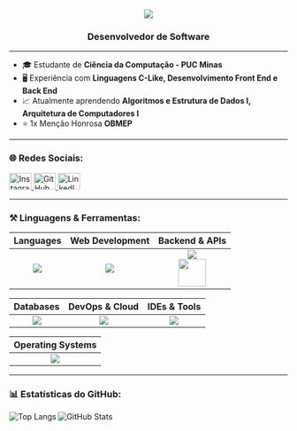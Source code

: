 <h1 align="center">
  <img
    src="https://readme-typing-svg.herokuapp.com/?font=Pacifico&size=35&center=true&vCenter=true&width=500&height=70&duration=4000&lines=Bem-vindo+ao+meu+GitHub&color=9D00FF"
  />
</h1>
<h3 align="center">Desenvolvedor de Software</h3>

---

- 🎓 Estudante de **Ciência da Computação - PUC Minas**
- 🖥️ Experiência com **Linguagens C-Like, Desenvolvimento Front End e Back End**
- 📈 Atualmente aprendendo **Algoritmos e Estrutura de Dados I, Arquitetura de Computadores I**
- ⭐ 1x Menção Honrosa **OBMEP**

---

<h3 align="left">🌐 Redes Sociais:</h3>
<a href="https://www.instagram.com/vitorchagas6" target="_blank">
  <img src="https://raw.githubusercontent.com/rahuldkjain/github-profile-readme-generator/master/src/images/icons/Social/instagram.svg" alt="Instagram" height="30" width="40" />
</a>
<a href="https://github.com/VitorChagas-mcl?tab=repositories" target="_blank">
  <img src="https://raw.githubusercontent.com/rahuldkjain/github-profile-readme-generator/master/src/images/icons/Social/github.svg" alt="GitHub" height="30" width="40" />
</a>
<a href="https://www.linkedin.com/in/vitor-chagas-72a139200" target="_blank">
  <img src="https://raw.githubusercontent.com/rahuldkjain/github-profile-readme-generator/master/src/images/icons/Social/linked-in-alt.svg" alt="LinkedIn" height="30" width="40" />
</a>

---

<h3 align="left">⚒️ Linguagens & Ferramentas:</h3>
<div align="center">

| **Languages** | **Web Development** | **Backend & APIs** |
| :-----------: | :-----------------: | :----------------: |
| <img src="https://skillicons.dev/icons?i=c,py"/> | <img src="https://skillicons.dev/icons?i=html,css,js,nodejs"/> | <img src="https://skillicons.dev/icons?i=nodejs"/> <br> <img src="https://cdn.jsdelivr.net/gh/devicons/devicon/icons/swagger/swagger-original.svg" width="50"/> |

| **Databases** | **DevOps & Cloud** | **IDEs & Tools** |
| :-----------: | :----------------: | :--------------: |
| <img src="https://skillicons.dev/icons?i=postgres"/> | <img src="https://skillicons.dev/icons?i=git,github,docker"/> | <img src="https://skillicons.dev/icons?i=vscode,replit"/> |

| **Operating Systems** |
| :-------------------: |
| <img src="https://skillicons.dev/icons?i=windows,linux"/> |

</div>

---

<h3 align="left">📊 Estatísticas do GitHub:</h3>
<p>
  <img align="left" src="https://github-readme-stats.vercel.app/api/top-langs?username=VitorChagas-mcl&show_icons=true&locale=en&layout=compact&theme=dark" alt="Top Langs"/>
</p>
<p>
  <img align="center" src="https://github-readme-stats.vercel.app/api?username=VitorChagas-mcl&show_icons=true&locale=en&theme=dark" alt="GitHub Stats"/>
</p>
